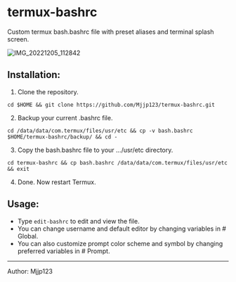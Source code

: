 # termux-bashrc

Custom termux bash.bashrc file with preset aliases and terminal splash screen. 

![IMG_20221205_112842](https://user-images.githubusercontent.com/107336444/205568214-a3ba69e7-a8ea-42e3-947a-59cec226e6ab.jpg)

## Installation:

1. Clone the repository.
```
cd $HOME && git clone https://github.com/Mjjp123/termux-bashrc.git
```
2. Backup your current .bashrc file.
```
cd /data/data/com.termux/files/usr/etc && cp -v bash.bashrc $HOME/termux-bashrc/backup/ && cd -
```
3. Copy the bash.bashrc file to your .../usr/etc directory.
```
cd termux-bashrc && cp bash.bashrc /data/data/com.termux/files/usr/etc && exit
```
 4. Done. Now restart Termux.
 
## Usage:

- Type `edit-bashrc` to edit and view the file.
- You can change username and default editor by changing variables in # Global.
- You can also customize prompt color scheme and symbol by changing preferred variables in # Prompt.

---
Author: Mjjp123 
